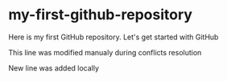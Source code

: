 # my-first-github-repository
Here is my first GitHub repository. Let's get started with GitHub

This line was modified manualy during conflicts resolution

New line was added locally